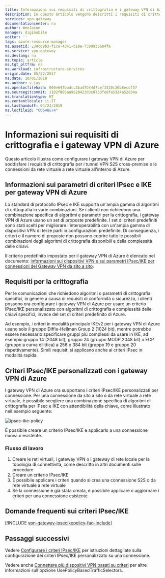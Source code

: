 ```yaml
---
title: Informazioni sui requisiti di crittografia e i gateway VPN di Azure | Microsoft Docs
description: In questo articolo vengono descritti i requisiti di crittografia e i gateway VPN di Azure
services: vpn-gateway
documentationcenter: na
author: WenJason
manager: digimobile
editor: ''
tags: azure-resource-manager
ms.assetid: 238cd9b3-f1ce-4341-b18e-7390935604fa
ms.service: vpn-gateway
ms.devlang: na
ms.topic: article
ms.tgt_pltfrm: na
ms.workload: infrastructure-services
origin.date: 05/22/2017
ms.date: 10/01/2018
ms.author: v-jay
ms.openlocfilehash: 060e647badcc3bad7b44d7cef3530c36b8ecdf57
ms.sourcegitcommit: 3102f886aa962842303c8753fe8fa5324a52834a
ms.translationtype: MT
ms.contentlocale: it-IT
ms.lasthandoff: 04/23/2019
ms.locfileid: "60648674"
---
```

# <a name="about-cryptographic-requirements-and-azure-vpn-gateways"></a>Informazioni sui requisiti di crittografia e i gateway VPN di Azure

Questo articolo illustra come configurare i gateway VPN di Azure per soddisfare i requisiti di crittografia per i tunnel VPN S2S cross-premise e le connessioni da rete virtuale a rete virtuale all'interno di Azure. 

## <a name="about-ipsec-and-ike-policy-parameters-for-azure-vpn-gateways"></a>Informazioni sui parametri di criteri IPsec e IKE per gateway VPN di Azure
Lo standard di protocollo IPsec e IKE supporta un'ampia gamma di algoritmi di crittografia in varie combinazioni. Se i clienti non richiedono una combinazione specifica di algoritmi e parametri per la crittografia, i gateway VPN di Azure usano un set di proposte predefinite. I set di criteri predefiniti sono stati scelti per migliorare l'interoperabilità con un'ampia gamma di dispositivi VPN di terze parti in configurazioni predefinite. Di conseguenza, i criteri e il numero di proposte non possono coprire tutte le possibili combinazioni degli algoritmi di crittografia disponibili e della complessità delle chiavi.

Il criterio predefinito impostato per il gateway VPN di Azure è elencato nel documento: [Informazioni sui dispositivi VPN e sui parametri IPsec/IKE per connessioni del Gateway VPN da sito a sito](vpn-gateway-about-vpn-devices.md).

## <a name="cryptographic-requirements"></a>Requisiti per la crittografia
Per le comunicazioni che richiedono algoritmi o parametri di crittografia specifici, in genere a causa di requisiti di conformità o sicurezza, i clienti possono ora configurare i gateway VPN di Azure per usare un criterio IPsec/IKE personalizzato con algoritmi di crittografia e complessità delle chiavi specifici, invece del set di criteri predefinito di Azure.

Ad esempio, i criteri in modalità principale IKEv2 per i gateway VPN di Azure usano solo il gruppo Diffie-Hellman Group 2 (1024 bit), mentre potrebbe essere necessario specificare gruppi più complessi da usare in IKE, ad esempio gruppo 14 (2048 bit), gruppo 24 (gruppo MODP 2048 bit) o ECP (gruppo a curva ellittica) a 256 o 384 bit (gruppo 19 e gruppo 20 rispettivamente). Simili requisiti si applicano anche ai criteri IPsec in modalità rapida.

## <a name="custom-ipsecike-policy-with-azure-vpn-gateways"></a>Criteri IPsec/IKE personalizzati con i gateway VPN di Azure
I gateway VPN di Azure ora supportano i criteri IPsec/IKE personalizzati per connessione. Per una connessione da sito a sito o da rete virtuale a rete virtuale, è possibile scegliere una combinazione specifica di algoritmi di crittografia per IPsec e IKE con attendibilità della chiave, come illustrato nell'esempio seguente:

![ipsec-ike-policy](./media/vpn-gateway-about-compliance-crypto/ipsecikepolicy.png)

È possibile creare un criterio IPsec/IKE e applicarlo a una connessione nuova o esistente. 

### <a name="workflow"></a>Flusso di lavoro

1. Creare le reti virtuali, i gateway VPN o i gateway di rete locale per la topologia di connettività, come descritto in altri documenti sulle procedure
2. Creare un criterio IPsec/IKE
3. È possibile applicare i criteri quando si crea una connessione S2S o da rete virtuale a rete virtuale
4. Se la connessione è già stata creata, è possibile applicare o aggiornare i criteri per una connessione esistente


## <a name="ipsecike-policy-faq"></a>Domande frequenti sui criteri IPsec/IKE

[!INCLUDE [vpn-gateway-ipsecikepolicy-faq-include](../../includes/vpn-gateway-faq-ipsecikepolicy-include.md)]


## <a name="next-steps"></a>Passaggi successivi
Vedere [Configurare i criteri IPsec/IKE](vpn-gateway-ipsecikepolicy-rm-powershell.md) per istruzioni dettagliate sulla configurazione dei criteri IPsec/IKE personalizzato su una connessione.

Vedere anche [Connettere più dispositivi VPN basati su criteri](vpn-gateway-connect-multiple-policybased-rm-ps.md) per altre informazioni sull'opzione UsePolicyBasedTrafficSelectors.